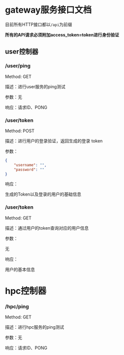 # gateway服务接口文档

目前所有HTTP接口都以`/api`为前缀

**所有的API请求必须附加access_token=token进行身份验证**

## user控制器

### /user/ping

Method: GET

描述：进行user服务的ping测试

参数：无

响应：请求ID、PONG

### /user/token

Method: POST

描述：进行用户的登录验证，返回生成的登录 token

参数：

```json
{
    "username": "",
    "password": ""
}
```

响应：

生成的Token以及登录的用户的基础信息

### /user/token

Method: GET

描述：通过用户的token查询对应的用户信息

参数：

无

响应：

用户的基本信息

# hpc控制器

### /hpc/ping

Method: GET

描述：进行hpc服务的ping测试

参数：无

响应：请求ID、PONG